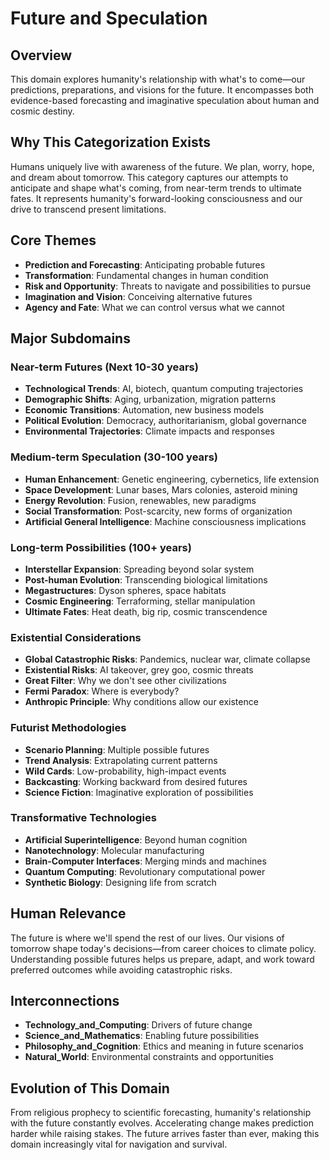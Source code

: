 # Future and Speculation

## Overview
This domain explores humanity's relationship with what's to come—our predictions, preparations, and visions for the future. It encompasses both evidence-based forecasting and imaginative speculation about human and cosmic destiny.

## Why This Categorization Exists
Humans uniquely live with awareness of the future. We plan, worry, hope, and dream about tomorrow. This category captures our attempts to anticipate and shape what's coming, from near-term trends to ultimate fates. It represents humanity's forward-looking consciousness and our drive to transcend present limitations.

## Core Themes
- **Prediction and Forecasting**: Anticipating probable futures
- **Transformation**: Fundamental changes in human condition
- **Risk and Opportunity**: Threats to navigate and possibilities to pursue
- **Imagination and Vision**: Conceiving alternative futures
- **Agency and Fate**: What we can control versus what we cannot

## Major Subdomains

### Near-term Futures (Next 10-30 years)
- **Technological Trends**: AI, biotech, quantum computing trajectories
- **Demographic Shifts**: Aging, urbanization, migration patterns
- **Economic Transitions**: Automation, new business models
- **Political Evolution**: Democracy, authoritarianism, global governance
- **Environmental Trajectories**: Climate impacts and responses

### Medium-term Speculation (30-100 years)
- **Human Enhancement**: Genetic engineering, cybernetics, life extension
- **Space Development**: Lunar bases, Mars colonies, asteroid mining
- **Energy Revolution**: Fusion, renewables, new paradigms
- **Social Transformation**: Post-scarcity, new forms of organization
- **Artificial General Intelligence**: Machine consciousness implications

### Long-term Possibilities (100+ years)
- **Interstellar Expansion**: Spreading beyond solar system
- **Post-human Evolution**: Transcending biological limitations
- **Megastructures**: Dyson spheres, space habitats
- **Cosmic Engineering**: Terraforming, stellar manipulation
- **Ultimate Fates**: Heat death, big rip, cosmic transcendence

### Existential Considerations
- **Global Catastrophic Risks**: Pandemics, nuclear war, climate collapse
- **Existential Risks**: AI takeover, grey goo, cosmic threats
- **Great Filter**: Why we don't see other civilizations
- **Fermi Paradox**: Where is everybody?
- **Anthropic Principle**: Why conditions allow our existence

### Futurist Methodologies
- **Scenario Planning**: Multiple possible futures
- **Trend Analysis**: Extrapolating current patterns
- **Wild Cards**: Low-probability, high-impact events
- **Backcasting**: Working backward from desired futures
- **Science Fiction**: Imaginative exploration of possibilities

### Transformative Technologies
- **Artificial Superintelligence**: Beyond human cognition
- **Nanotechnology**: Molecular manufacturing
- **Brain-Computer Interfaces**: Merging minds and machines
- **Quantum Computing**: Revolutionary computational power
- **Synthetic Biology**: Designing life from scratch

## Human Relevance
The future is where we'll spend the rest of our lives. Our visions of tomorrow shape today's decisions—from career choices to climate policy. Understanding possible futures helps us prepare, adapt, and work toward preferred outcomes while avoiding catastrophic risks.

## Interconnections
- **Technology_and_Computing**: Drivers of future change
- **Science_and_Mathematics**: Enabling future possibilities
- **Philosophy_and_Cognition**: Ethics and meaning in future scenarios
- **Natural_World**: Environmental constraints and opportunities

## Evolution of This Domain
From religious prophecy to scientific forecasting, humanity's relationship with the future constantly evolves. Accelerating change makes prediction harder while raising stakes. The future arrives faster than ever, making this domain increasingly vital for navigation and survival.
